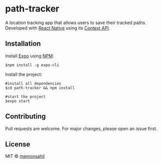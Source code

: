 # path-tracker

A location tracking app that allows users to save their tracked paths. Developed with [React Native](https://reactnative.dev/) using its [Context API](https://reactjs.org/docs/context.html).

## Installation

Install [Expo](https://expo.io/) using [NPM](https://www.npmjs.com/get-npm):

```console
$npm install -g expo-cli
```

Install the project:

```console
#install all dependencies
$cd path-tracker && npm install

#start the project
$expo start
```

## Contributing
Pull requests are welcome. For major changes, please open an issue first.

## License
MIT &copy; [memonsahil](https://github.com/memonsahil)
